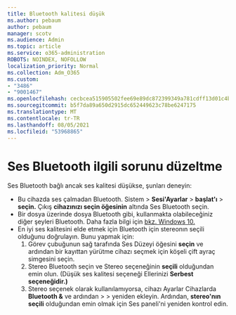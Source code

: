 ```yaml
---
title: Bluetooth kalitesi düşük
ms.author: pebaum
author: pebaum
manager: scotv
ms.audience: Admin
ms.topic: article
ms.service: o365-administration
ROBOTS: NOINDEX, NOFOLLOW
localization_priority: Normal
ms.collection: Adm_O365
ms.custom:
- "3486"
- "9001467"
ms.openlocfilehash: cecbcea515905502fee69e89dc872399349a781cdff13d01c4b323617c5cba4d
ms.sourcegitcommit: b5f7da89a650d2915dc652449623c78be6247175
ms.translationtype: MT
ms.contentlocale: tr-TR
ms.lasthandoff: 08/05/2021
ms.locfileid: "53968865"
---
```

# <a name="fix-bluetooth-audio-quality-issue"></a>Ses Bluetooth ilgili sorunu düzeltme

Ses Bluetooth bağlı ancak ses kalitesi düşükse, şunları deneyin:

- Bu cihazda ses çalmadan Bluetooth. Sistem   >  **Sesi'Ayarlar**  >  **başlat'ı**  >  **seçin.** Çıkış **cihazınızı seçin öğesinin** altında Ses Bluetooth seçin.
- Bir dosya üzerinde dosya Bluetooth gibi, kullanmakta olabileceğiniz diğer şeyleri Bluetooth. Daha fazla bilgi için [bkz. Windows 10.](https://support.microsoft.com/help/4520288/windows-10-fix-sound-problems)
- En iyi ses kalitesini elde etmek için Bluetooth için stereonın seçili olduğunu doğrulayın. Bunu yapmak için: 
    1. Görev çubuğunun sağ tarafında Ses Düzeyi öğesini **seçin** ve ardından bir kayıttan yürütme cihazı seçmek için köşeli çift ayraç simgesini seçin.
    2. Stereo Bluetooth seçin ve Stereo seçeneğinin **seçili** olduğundan emin olun. (Düşük ses kalitesi seçeneği Ellerinizi **Serbest seçeneğidir.)**
    3. Stereo seçenek olarak kullanılamıyorsa, cihazı Ayarlar Cihazlarda **Bluetooth &** ve ardından  >    >  yeniden ekleyin. Ardından, **stereo'nın seçili** olduğundan emin olmak için Ses paneli'ni yeniden kontrol edin.

